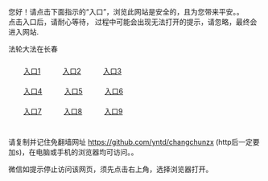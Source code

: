 您好！请点击下面指示的“入口”，浏览此网站是安全的，且为您带来平安。。 <br/>
点击入口后，请耐心等待， 过程中可能会出现无法打开的提示，请忽略，最终会进入网站. </br>

法轮大法在长春<br/>
<div style="padding:10px"><a style="margin:20px" target="_blank" href="https://d33vt1m3x6rnwa.cloudfront.net/2Qpsp?waukkgi" id="ccLink1" rel="nofollow">入口1</a> <a target="_blank" style="margin:20px" href="https://d159j0pi4v9stx.cloudfront.net/2Qpsp?guzxl" id="ccLink2" rel="nofollow">入口2</a> <a style="margin:20px" target="_blank" href="https://dnjm2i40e6iju.cloudfront.net/2Qpsp?oekqtaoc" id="ccLink3" rel="nofollow">入口3</a></div>

<div style="padding:10px" ><a style="margin:20px" target="_blank" href="https://d33vt1m3x6rnwa.cloudfront.net/2Qpsp?waukkgi" id="ccLink4" rel="nofollow">入口4</a> <a style="margin:20px" href="https://d159j0pi4v9stx.cloudfront.net/2Qpsp?guzxl" target="_blank" id="ccLink5" rel="nofollow">入口5</a> <a style="margin:20px" href="https://dnjm2i40e6iju.cloudfront.net/2Qpsp?oekqtaoc" target="_blank" id="ccLink6" rel="nofollow">入口6</a></div>

<div style="padding:10px"><a style="margin:20px" target="_blank" href="https://d33vt1m3x6rnwa.cloudfront.net/2Qpsp?waukkgi" id="ccLink7" rel="nofollow">入口7</a> <a style="margin:20px" href="https://d159j0pi4v9stx.cloudfront.net/2Qpsp?guzxl" target="_blank" id="ccLink8" rel="nofollow">入口8</a> <a style="margin:20px" target="_blank" href="https://dnjm2i40e6iju.cloudfront.net/2Qpsp?oekqtaoc" id="ccLink9" rel="nofollow">入口9</a></div>

<br/>



请复制并记住免翻墙网址 https://github.com/yntd/changchunzx (http后一定要加s)，在电脑或手机的浏览器均可访问。。<br/>

微信如提示停止访问该网页，须先点击右上角，选择浏览器打开。
